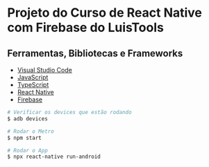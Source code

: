 # Projeto do Curso de React Native com Firebase do LuisTools

## Ferramentas, Bibliotecas e Frameworks

- [Visual Studio Code]()
- [JavaScript]()
- [TypeScript]()
- [React Native]()
- [Firebase]()



```bash
# Verificar os devices que estão rodando
$ adb devices

# Rodar o Metro
$ npm start

# Rodar o App 
$ npx react-native run-android

```





